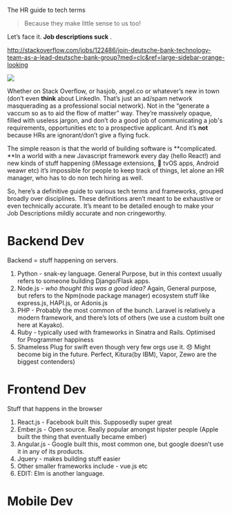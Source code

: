 The HR guide to tech terms

> Because they make little sense to us too!

Let’s face it. **Job descriptions suck** .

http://stackoverflow.com/jobs/122486/join-deutsche-bank-technology-team-as-a-lead-deutsche-bank-group?med=clc&ref=large-sidebar-orange-looking

![](https://d2mxuefqeaa7sj.cloudfront.net/s_B74E6F8F9508CF88728964C3A8B4928179349E7367D670C9AC78DBCA437202C0_1474109374554_Screen+Shot+2016-09-17+at+4.19.16+PM.png)


Whether on Stack Overflow, or hasjob, angel.co or whatever’s new in town (don’t even **think** about LinkedIn. That’s just an ad/spam network masquerading as a professional social network).
Not in the “generate a vaccum so as to aid the flow of matter” way. They’re massively opaque, filled with useless jargon, and don’t do a good job of communicating a job's requirements, opportunities etc to a prospective applicant. And it’s **not** because HRs are ignorant/don’t give a flying fuck.

The simple reason is that the world of building software is **complicated. **In a world with a new Javascript framework every day (hello React!) and new kinds of stuff happening (iMessage extensions,  tvOS apps, Android weawr etc) it’s impossible for people to keep track of things, let alone an HR manager, who has to do non tech hiring as well.

So, here’s a definitive guide to various tech terms and frameworks, grouped broadly over disciplines.
These definitions aren’t meant to be exhaustive or even technically accurate. It’s meant to be detailed enough to make your Job Descriptions mildly accurate and non cringeworthy.


# Backend Dev

Backend = stuff happening on servers.


1. Python - snak-ey language. General Purpose, but in this context usually refers to someone building Django/Flask apps.
2. Node.js - *who thought this was a good idea?* Again, General purpose, but refers to the Npm(node package manager) ecosystem stuff like express.js, HAPI.js, or Adonis.js 
3. PHP - Probably the most common of the bunch. Laravel is relatively a modern framework, and there’s lots of others (we use a custom built one here at Kayako).
4. Ruby - typically used with frameworks in Sinatra and Rails. Optimised for Programmer happiness
5. Shameless Plug for swift even though very few orgs use it. 😞 Might become big in the future. Perfect, Kitura(by IBM), Vapor, Zewo are the biggest contenders)


# Frontend Dev

Stuff that happens in the browser


1. React.js - Facebook built this. Supposedly super great
2. Ember.js - Open source. Really popular amongst hipster people (Apple built the thing that eventually became ember)
3. Angular.js - Google built this, most common one, but google doesn’t use it in any of its products.
4. Jquery - makes building stuff easier
5. Other smaller frameworks include - vue.js etc
6. EDIT: Elm is another language.


# Mobile Dev

 

